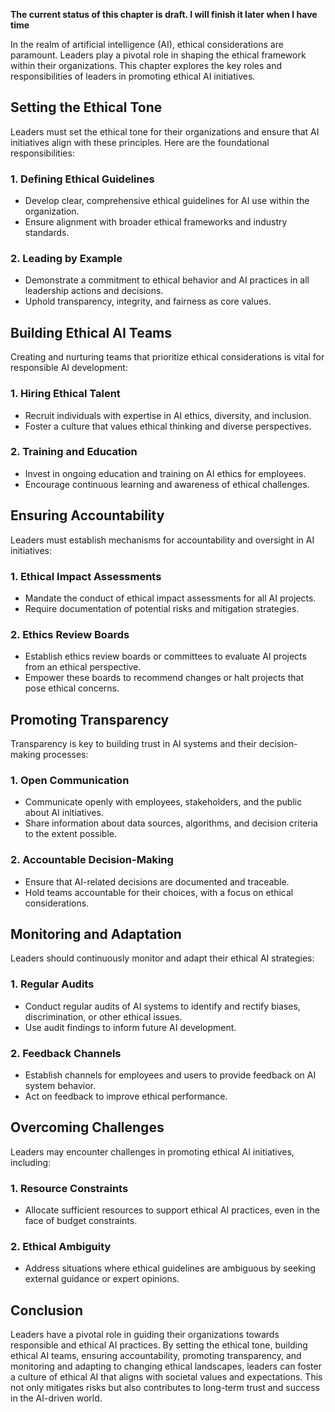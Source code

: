 **The current status of this chapter is draft. I will finish it later when I have time**

In the realm of artificial intelligence (AI), ethical considerations are paramount. Leaders play a pivotal role in shaping the ethical framework within their organizations. This chapter explores the key roles and responsibilities of leaders in promoting ethical AI initiatives.

Setting the Ethical Tone
------------------------

Leaders must set the ethical tone for their organizations and ensure that AI initiatives align with these principles. Here are the foundational responsibilities:

### 1. **Defining Ethical Guidelines**

* Develop clear, comprehensive ethical guidelines for AI use within the organization.
* Ensure alignment with broader ethical frameworks and industry standards.

### 2. **Leading by Example**

* Demonstrate a commitment to ethical behavior and AI practices in all leadership actions and decisions.
* Uphold transparency, integrity, and fairness as core values.

Building Ethical AI Teams
-------------------------

Creating and nurturing teams that prioritize ethical considerations is vital for responsible AI development:

### 1. **Hiring Ethical Talent**

* Recruit individuals with expertise in AI ethics, diversity, and inclusion.
* Foster a culture that values ethical thinking and diverse perspectives.

### 2. **Training and Education**

* Invest in ongoing education and training on AI ethics for employees.
* Encourage continuous learning and awareness of ethical challenges.

Ensuring Accountability
-----------------------

Leaders must establish mechanisms for accountability and oversight in AI initiatives:

### 1. **Ethical Impact Assessments**

* Mandate the conduct of ethical impact assessments for all AI projects.
* Require documentation of potential risks and mitigation strategies.

### 2. **Ethics Review Boards**

* Establish ethics review boards or committees to evaluate AI projects from an ethical perspective.
* Empower these boards to recommend changes or halt projects that pose ethical concerns.

Promoting Transparency
----------------------

Transparency is key to building trust in AI systems and their decision-making processes:

### 1. **Open Communication**

* Communicate openly with employees, stakeholders, and the public about AI initiatives.
* Share information about data sources, algorithms, and decision criteria to the extent possible.

### 2. **Accountable Decision-Making**

* Ensure that AI-related decisions are documented and traceable.
* Hold teams accountable for their choices, with a focus on ethical considerations.

Monitoring and Adaptation
-------------------------

Leaders should continuously monitor and adapt their ethical AI strategies:

### 1. **Regular Audits**

* Conduct regular audits of AI systems to identify and rectify biases, discrimination, or other ethical issues.
* Use audit findings to inform future AI development.

### 2. **Feedback Channels**

* Establish channels for employees and users to provide feedback on AI system behavior.
* Act on feedback to improve ethical performance.

Overcoming Challenges
---------------------

Leaders may encounter challenges in promoting ethical AI initiatives, including:

### 1. **Resource Constraints**

* Allocate sufficient resources to support ethical AI practices, even in the face of budget constraints.

### 2. **Ethical Ambiguity**

* Address situations where ethical guidelines are ambiguous by seeking external guidance or expert opinions.

Conclusion
----------

Leaders have a pivotal role in guiding their organizations towards responsible and ethical AI practices. By setting the ethical tone, building ethical AI teams, ensuring accountability, promoting transparency, and monitoring and adapting to changing ethical landscapes, leaders can foster a culture of ethical AI that aligns with societal values and expectations. This not only mitigates risks but also contributes to long-term trust and success in the AI-driven world.
